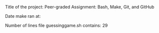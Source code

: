 Title of the project: Peer-graded Assignment: Bash, Make, Git, and GitHub

Date make ran at: 

Number of lines file guessinggame.sh contains: 29
